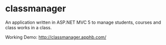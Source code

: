 classmanager
============

An application written in ASP.NET MVC 5 to manage students, courses and class works in a class. 


Working Demo: http://classmanager.apphb.com/
